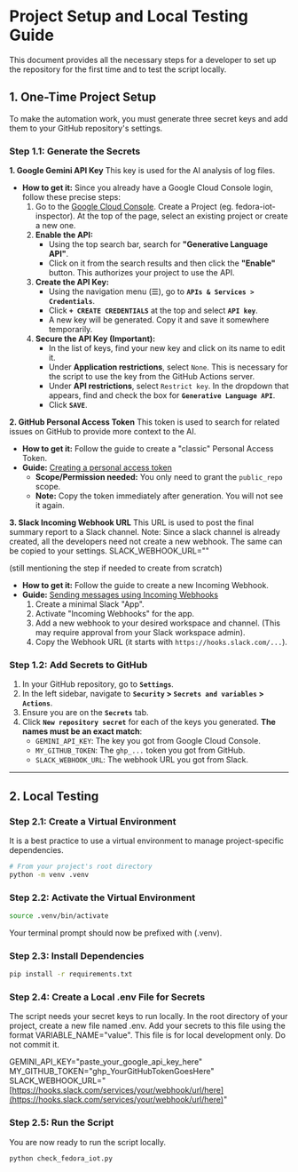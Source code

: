 # Project Setup and Local Testing Guide

This document provides all the necessary steps for a developer to set up the repository for the first time and to test the script locally.

## 1. One-Time Project Setup

To make the automation work, you must generate three secret keys and add them to your GitHub repository's settings.

### Step 1.1: Generate the Secrets

**1. Google Gemini API Key**
This key is used for the AI analysis of log files.

* **How to get it:** Since you already have a Google Cloud Console login, follow these precise steps:
    1.  Go to the [Google Cloud Console](https://console.cloud.google.com/). 
        Create a Project (eg. fedora-iot-inspector). At the top of the page, select an existing project or create a new one.
    2.  **Enable the API:**
        * Using the top search bar, search for **"Generative Language API"**.
        * Click on it from the search results and then click the **"Enable"** button. This authorizes your project to use the API.
    3.  **Create the API Key:**
        * Using the navigation menu (☰), go to **`APIs & Services > Credentials`**.
        * Click **`+ CREATE CREDENTIALS`** at the top and select **`API key`**.
        * A new key will be generated. Copy it and save it somewhere temporarily.
    4.  **Secure the API Key (Important):**
        * In the list of keys, find your new key and click on its name to edit it.
        * Under **Application restrictions**, select `None`. This is necessary for the script to use the key from the GitHub Actions server.
        * Under **API restrictions**, select `Restrict key`. In the dropdown that appears, find and check the box for **`Generative Language API`**.
        * Click **`SAVE`**.

**2. GitHub Personal Access Token**
This token is used to search for related issues on GitHub to provide more context to the AI.

* **How to get it:** Follow the guide to create a "classic" Personal Access Token.
* **Guide:** [Creating a personal access token](https://docs.github.com/en/authentication/keeping-your-account-and-data-secure/managing-your-personal-access-tokens#creating-a-personal-access-token-classic)
  * **Scope/Permission needed:** You only need to grant the `public_repo` scope.
  * **Note:** Copy the token immediately after generation. You will not see it again.

**3. Slack Incoming Webhook URL**
This URL is used to post the final summary report to a Slack channel.
Note: Since a slack channel is already created, all the developers need not
create a new webhook. The same can be copied to your settings.
SLACK_WEBHOOK_URL=""

(still mentioning the step if needed to create from scratch)
* **How to get it:** Follow the guide to create a new Incoming Webhook.
* **Guide:** [Sending messages using Incoming Webhooks](https://api.slack.com/messaging/webhooks)
  1. Create a minimal Slack "App".
  2. Activate "Incoming Webhooks" for the app.
  3. Add a new webhook to your desired workspace and channel. (This may require approval from your Slack workspace admin).
  4. Copy the Webhook URL (it starts with `https://hooks.slack.com/...`).

### Step 1.2: Add Secrets to GitHub

1. In your GitHub repository, go to **`Settings`**.
2. In the left sidebar, navigate to **`Security` > `Secrets and variables` > `Actions`**.
3. Ensure you are on the **`Secrets`** tab.
4. Click **`New repository secret`** for each of the keys you generated. **The names must be an exact match**:
   * `GEMINI_API_KEY`: The key you got from Google Cloud Console.
   * `MY_GITHUB_TOKEN`: The `ghp_...` token you got from GitHub.
   * `SLACK_WEBHOOK_URL`: The webhook URL you got from Slack.

---

## 2. Local Testing

### Step 2.1: Create a Virtual Environment

It is a best practice to use a virtual environment to manage project-specific dependencies.

```bash
# From your project's root directory
python -m venv .venv
```

### Step 2.2: Activate the Virtual Environment

```bash
source .venv/bin/activate
```
Your terminal prompt should now be prefixed with (.venv).

### Step 2.3: Install Dependencies
```bash
pip install -r requirements.txt
```

### Step 2.4: Create a Local .env File for Secrets
The script needs your secret keys to run locally. In the root directory of your project, create a new file named .env. 
Add your secrets to this file using the format VARIABLE_NAME="value".
This file is for local development only. Do not commit it.

GEMINI_API_KEY="paste_your_google_api_key_here"
MY_GITHUB_TOKEN="ghp_YourGitHubTokenGoesHere"
SLACK_WEBHOOK_URL="[https://hooks.slack.com/services/your/webhook/url/here](https://hooks.slack.com/services/your/webhook/url/here)"

### Step 2.5: Run the Script
You are now ready to run the script locally.

```bash
python check_fedora_iot.py
```
